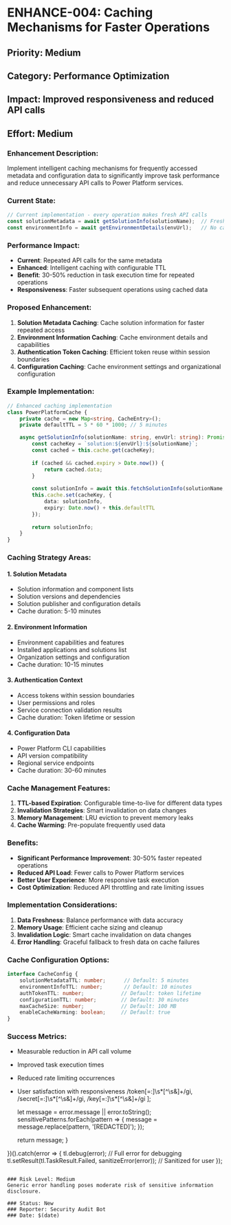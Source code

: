 # ENHANCE-004: Caching Mechanisms for Faster Operations

## Priority: Medium
## Category: Performance Optimization
## Impact: Improved responsiveness and reduced API calls
## Effort: Medium

### Enhancement Description:
Implement intelligent caching mechanisms for frequently accessed metadata and configuration data to significantly improve task performance and reduce unnecessary API calls to Power Platform services.

### Current State:
```typescript
// Current implementation - every operation makes fresh API calls
const solutionMetadata = await getSolutionInfo(solutionName);  // Fresh API call each time
const environmentInfo = await getEnvironmentDetails(envUrl);   // No caching
```

### Performance Impact:
- **Current**: Repeated API calls for the same metadata
- **Enhanced**: Intelligent caching with configurable TTL
- **Benefit**: 30-50% reduction in task execution time for repeated operations
- **Responsiveness**: Faster subsequent operations using cached data

### Proposed Enhancement:
1. **Solution Metadata Caching**: Cache solution information for faster repeated access
2. **Environment Information Caching**: Cache environment details and capabilities
3. **Authentication Token Caching**: Efficient token reuse within session boundaries
4. **Configuration Caching**: Cache environment settings and organizational configuration

### Example Implementation:
```typescript
// Enhanced caching implementation
class PowerPlatformCache {
    private cache = new Map<string, CacheEntry>();
    private defaultTTL = 5 * 60 * 1000; // 5 minutes

    async getSolutionInfo(solutionName: string, envUrl: string): Promise<SolutionInfo> {
        const cacheKey = `solution:${envUrl}:${solutionName}`;
        const cached = this.cache.get(cacheKey);
        
        if (cached && cached.expiry > Date.now()) {
            return cached.data;
        }
        
        const solutionInfo = await this.fetchSolutionInfo(solutionName, envUrl);
        this.cache.set(cacheKey, {
            data: solutionInfo,
            expiry: Date.now() + this.defaultTTL
        });
        
        return solutionInfo;
    }
}
```

### Caching Strategy Areas:

#### **1. Solution Metadata**
- Solution information and component lists
- Solution versions and dependencies
- Solution publisher and configuration details
- Cache duration: 5-10 minutes

#### **2. Environment Information**
- Environment capabilities and features
- Installed applications and solutions list
- Organization settings and configuration
- Cache duration: 10-15 minutes

#### **3. Authentication Context**
- Access tokens within session boundaries
- User permissions and roles
- Service connection validation results
- Cache duration: Token lifetime or session

#### **4. Configuration Data**
- Power Platform CLI capabilities
- API version compatibility
- Regional service endpoints
- Cache duration: 30-60 minutes

### Cache Management Features:
1. **TTL-based Expiration**: Configurable time-to-live for different data types
2. **Invalidation Strategies**: Smart invalidation on data changes
3. **Memory Management**: LRU eviction to prevent memory leaks
4. **Cache Warming**: Pre-populate frequently used data

### Benefits:
- **Significant Performance Improvement**: 30-50% faster repeated operations
- **Reduced API Load**: Fewer calls to Power Platform services
- **Better User Experience**: More responsive task execution
- **Cost Optimization**: Reduced API throttling and rate limiting issues

### Implementation Considerations:
1. **Data Freshness**: Balance performance with data accuracy
2. **Memory Usage**: Efficient cache sizing and cleanup
3. **Invalidation Logic**: Smart cache invalidation on data changes
4. **Error Handling**: Graceful fallback to fresh data on cache failures

### Cache Configuration Options:
```typescript
interface CacheConfig {
    solutionMetadataTTL: number;      // Default: 5 minutes
    environmentInfoTTL: number;       // Default: 10 minutes
    authTokenTTL: number;            // Default: token lifetime
    configurationTTL: number;        // Default: 30 minutes
    maxCacheSize: number;            // Default: 100 MB
    enableCacheWarming: boolean;     // Default: true
}
```

### Success Metrics:
- Measurable reduction in API call volume
- Improved task execution times
- Reduced rate limiting occurrences
- User satisfaction with responsiveness
    /token[=:]\s*[^\s&]+/gi,
    /secret[=:]\s*[^\s&]+/gi,
    /key[=:]\s*[^\s&]+/gi
  ];
  
  let message = error.message || error.toString();
  sensitivePatterns.forEach(pattern => {
    message = message.replace(pattern, '[REDACTED]');
  });
  
  return message;
}

})().catch(error => {
  tl.debug(error); // Full error for debugging
  tl.setResult(tl.TaskResult.Failed, sanitizeError(error)); // Sanitized for user
});
```

### Risk Level: Medium
Generic error handling poses moderate risk of sensitive information disclosure.

### Status: New
### Reporter: Security Audit Bot
### Date: $(date)
